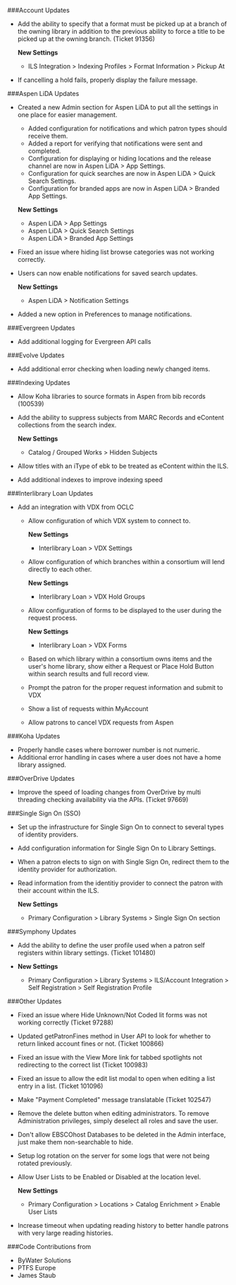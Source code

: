 ###Account Updates
- Add the ability to specify that a format must be picked up at a branch of the owning library in addition to the previous ability to force a title to be picked up at the owning branch. (Ticket 91356)   

  **New Settings**
  - ILS Integration > Indexing Profiles > Format Information > Pickup At
- If cancelling a hold fails, properly display the failure message. 

###Aspen LiDA Updates
- Created a new Admin section for Aspen LiDA to put all the settings in one place for easier management.
  - Added configuration for notifications and which patron types should receive them.
  - Added a report for verifying that notifications were sent and completed.
  - Configuration for displaying or hiding locations and the release channel are now in Aspen LiDA > App Settings.
  - Configuration for quick searches are now in Aspen LiDA > Quick Search Settings.
  - Configuration for branded apps are now in Aspen LiDA > Branded App Settings.

  **New Settings**
  - Aspen LiDA > App Settings
  - Aspen LiDA > Quick Search Settings
  - Aspen LiDA > Branded App Settings
- Fixed an issue where hiding list browse categories was not working correctly.
- Users can now enable notifications for saved search updates.

  **New Settings**
  - Aspen LiDA > Notification Settings
- Added a new option in Preferences to manage notifications.

###Evergreen Updates
- Add additional logging for Evergreen API calls

###Evolve Updates
- Add additional error checking when loading newly changed items.

###Indexing Updates
- Allow Koha libraries to source formats in Aspen from bib records (100539)
- Add the ability to suppress subjects from MARC Records and eContent collections from the search index.

  **New Settings**
  - Catalog / Grouped Works > Hidden Subjects
- Allow titles with an iType of ebk to be treated as eContent within the ILS.
- Add additional indexes to improve indexing speed

###Interlibrary Loan Updates
- Add an integration with VDX from OCLC
  - Allow configuration of which VDX system to connect to.

    **New Settings**
    - Interlibrary Loan > VDX Settings
  - Allow configuration of which branches within a consortium will lend directly to each other.

    **New Settings**
    - Interlibrary Loan > VDX Hold Groups
  - Allow configuration of forms to be displayed to the user during the request process. 

    **New Settings**
    - Interlibrary Loan > VDX Forms
  - Based on which library within a consortium owns items and the user's home library, show either a Request or Place Hold Button within search results and full record view.
  - Prompt the patron for the proper request information and submit to VDX 
  - Show a list of requests within MyAccount
  - Allow patrons to cancel VDX requests from Aspen

###Koha Updates
- Properly handle cases where borrower number is not numeric.
- Additional error handling in cases where a user does not have a home library assigned.

###OverDrive Updates
- Improve the speed of loading changes from OverDrive by multi threading checking availability via the APIs. (Ticket 97669)

###Single Sign On (SSO)
- Set up the infrastructure for Single Sign On to connect to several types of identity providers. 
- Add configuration information for Single Sign On to Library Settings. 
- When a patron elects to sign on with Single Sign On, redirect them to the identity provider for authorization. 
- Read information from the identitiy provider to connect the patron with their account within the ILS.

  **New Settings**
  - Primary Configuration > Library Systems > Single Sign On section

###Symphony Updates
- Add the ability to define the user profile used when a patron self registers within library settings. (Ticket 101480)

- **New Settings**
  - Primary Configuration > Library Systems > ILS/Account Integration > Self Registration > Self Registration Profile

###Other Updates
- Fixed an issue where Hide Unknown/Not Coded lit forms was not working correctly (Ticket 97288)
- Updated getPatronFines method in User API to look for whether to return linked account fines or not. (Ticket 100866)
- Fixed an issue with the View More link for tabbed spotlights not redirecting to the correct list (Ticket 100983)
- Fixed an issue to allow the edit list modal to open when editing a list entry in a list. (Ticket 101096)
- Make "Payment Completed" message translatable (Ticket 102547)
- Remove the delete button when editing administrators. To remove Administration privileges, simply deselect all roles and save the user.
- Don't allow EBSCOhost Databases to be deleted in the Admin interface, just make them non-searchable to hide. 
- Setup log rotation on the server for some logs that were not being rotated previously.
- Allow User Lists to be Enabled or Disabled at the location level. 

  **New Settings**
  - Primary Configuration > Locations > Catalog Enrichment > Enable User Lists
- Increase timeout when updating reading history to better handle patrons with very large reading histories.

###Code Contributions from
- ByWater Solutions
- PTFS Europe
- James Staub